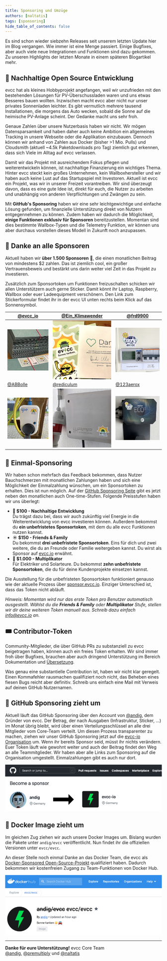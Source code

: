 ```yaml
---
title: Sponsoring und Umzüge
authors: [naltatis]
tags: [sponsoring]
hide_table_of_contents: false
---
```


Es sind schon wieder siebzehn Releases seit unserem letzten Update hier im Blog vergangen. Wie immer ist eine Menge passiert. Einige Bugfixes, aber auch viele neue Integrationen und Funktionen sind dazu gekommen. Zu unseren Highlights der letzten Monate in einem späteren Blogartikel mehr.

## 🌱 Nachhaltige Open Source Entwicklung

evcc hat als kleines Hobbyprojekt angefangen, weil wir unzufrieden mit den bestehenden Lösungen für PV-Überschussladen waren und uns etwas Besseres bauen wollten. Inzwischen macht evcc aber nicht nur unser privates Sonnenladen leichter. Es gibt vermutlich mehrere tausend Installationen, die morgens das Auto wecken, sobald die Sonne auf die heimische PV-Anlage scheint. Der Gedanke macht uns sehr froh.

Genaue Zahlen über unsere Nutzerbasis haben wir nicht. Wir mögen Datensparsamkeit und haben daher auch keine Ambition ein allgemeines Tracking in unsere Webseite oder die Applikation einzubauen. Dennoch können wir anhand von Zahlen aus Docker (bisher >1 Mio. Pulls) und Cloudsmith (aktuell ~4.5k Paketdownloads pro Tag) ziemlich gut erkennen, dass sich Viele im Alltag auf evcc verlassen.

Damit wir das Projekt mit ausreichendem Fokus pflegen und weiterentwickeln können, ist nachhaltige Finanzierung ein wichtiges Thema. Hinter evcc steckt kein großes Unternehmen, kein Wallboxhersteller und wir haben auch keine Lust auf das Startupspiel mit Investoren. Aktuell ist evcc ein Projekt, was wir in unserer Freizeit vorantreiben. Wir sind überzeugt davon, dass es eine gute Idee ist, direkt für euch, die Nutzer zu arbeiten und unabhängig von anderen Verpflichtungen und Zwängen zu sein.

Mit **GitHub's Sponsoring** haben wir eine sehr leichtgewichtige und einfache Lösung gefunden, um finanzielle Unterstützung direkt von Nutzern entgegennehmen zu können. Zudem haben wir dadurch die Möglichkeit, **einige Funktionen exklusiv für Sponsoren** bereitzustellen. Momentan sind dies bestimmte Wallbox-Typen und die Telemetry Funktion, wir können uns aber durchaus vorstellen dieses Modell in Zukunft noch anzupassen.

## 💚 Danke an alle Sponsoren

Aktuell haben wir **über 1.500 Sponsoren** 🥳, die einen monatlichen Beitrag von mindestens $2 zahlen. Das ist ziemlich cool, ein großer Vertrauensbeweis und bestärkt uns darin weiter viel Zeit in das Projekt zu investieren.

Zusätzlich zum Sponsortoken um Funktionen freizuschalten schicken wir allen Unterstützern auch gerne Sticker. Damit könnt ihr Laptop, Raspberry, Wallbox oder euer Ladeequipment verschönern. Den Link zum Stickerformular findet ihr in der evcc UI unten rechts beim Klick auf das Sonnensymbol.

| [@evcc_io](https://twitter.com/evcc_io/status/1489667714411114502)                                                    | [@Ein_Klimawender](https://twitter.com/Ein_Klimawender/status/1589844295992819712)                                        | [@frd9900](https://twitter.com/frd9900/status/1591416016848162816)                                                      |
| --------------------------------------------------------------------------------------------------------------------- | ------------------------------------------------------------------------------------------------------------------------- | ----------------------------------------------------------------------------------------------------------------------- |
| [![Tweet @evcc_io](sticker_evcc.jpeg)](https://twitter.com/evcc_io/status/1489667714411114502)                        | [![Tweet @Ein_Klimawender](sticker_Ein_Klimawender.jpeg)](https://twitter.com/Ein_Klimawender/status/1589844295992819712) | [![Tweet @frd9900](sticker_frd9900.jpeg)](https://twitter.com/frd9900/status/1591416016848162816)                       |
| [@ABBolle](https://github.com/evcc-io/evcc/discussions/4446#discussioncomment-4069333)                                | [@rediculum](https://github.com/evcc-io/evcc/discussions/4446#discussion-4393578)                                         | [@123aerox](https://github.com/evcc-io/evcc/discussions/4446#discussioncomment-4013806)                                 |
| [![GitHub @ABBolle](sticker_ABBolle.jpg)](https://github.com/evcc-io/evcc/discussions/4446#discussioncomment-4069333) | [![GitHub @rediculum](sticker_rediculum.png)](https://github.com/evcc-io/evcc/discussions/4446#discussion-4393578)        | [![GitHub @123aerox](sticker_123aerox.jpg)](https://github.com/evcc-io/evcc/discussions/4446#discussioncomment-4013806) |

## 📮 Einmal-Sponsoring

Wir haben schon mehrfach das Feedback bekommen, dass Nutzer Bauchschmerzen mit monatlichen Zahlungen haben und sich eine Möglichkeit der Einmalzahlung wünschen, um ein Sponsortoken zu erhalten. Dies ist nun möglich. Auf der [GitHub Sponsoring Seite](https://github.com/sponsors/evcc-io?frequency=one-time) gibt es jetzt neben den monatlichen auch One-time-Stufen. Folgende Preisstufen haben wir uns überlegt:

- **🌱 $100 - Nachhaltige Entwicklung**<br />Du trägst dazu bei, dass wir auch zukünftig viel Energie in die Weiterentwicklung von evcc investieren können. Außerdem bekommst du **ein unbefristetes Sponsortoken**, mit dem du alle evcc Funktionen nutzen kannst.
- **☀️ $150 - Friends & Family**<br />Du bekommst **drei unbefristete Sponsortoken**. Eins für dich und zwei weitere, die du an Freunde oder Familie weitergeben kannst. Du wirst als Sponsor auf [evcc.io](https://evcc.io) erwähnt.
- **🚛 $1.000 - Multiplikator**<br />Für Elektriker und Solarteure. Du bekommst **zehn unbefristete Sponsortoken**, die du für deine Kundenprojekte einsetzen kannst.

Die Ausstellung für die unbefristeten Sponsortoken funktioniert genauso wie der aktuelle Prozess über [sponsor.evcc.io](https://sponsor.evcc.io). Einziger Unterschied ist, dass das Token nicht abläuft.

_Hinweis: Momentan wird nur das erste Token pro Benutzer automatisch ausgestellt. Wählst du die **Friends & Family** oder **Multiplikator** Stufe, stellen wir dir deine weiteren Token manuell aus. Schreib dazu einfach [info@evcc.io](mailto:info@evcc.io) an._

## 🎟️ Contributor-Token

Community-Mitglieder, die über GitHub PRs zu substanziell zu evcc beigetragen haben, können auch ein freies Token erhalten. Wir sind immer froh über Bugfixes, brauchen aber auch dringend Unterstützung im Bereich Dokumentation und [Übersetzung](https://github.com/evcc-io/evcc/discussions/5218).

Was genau eine substantielle Contribution ist, haben wir nicht klar geregelt. Einen Kommafehler rausmachen qualifiziert noch nicht, das Beheben eines fiesen Bugs reicht aber definitiv. Schreib uns einfach eine Mail mit Verweis auf deinen GitHub Nutzernamen.

## 🚚 GitHub Sponsoring zieht um

Aktuell läuft das GitHub Sponsoring über den Account von [@andig](https://github.com/andig), dem Gründer von evcc. Der Betrag, der nach Ausgaben (Infrastruktur, Sticker, ...) im Monat übrig bleibt, wird über einen Verteilungsschlüssel an alle drei Mitglieder vom Core-Team verteilt. Um diesen Prozess transparenter zu machen, ziehen wir unser GitHub Sponsoring jetzt auf die [evcc-io Organisation](https://github.com/sponsors/evcc-io) um. Wenn ihr bereits Sponsor seid, müsst ihr nichts verändern. Euer Token läuft wie gewohnt weiter und auch der Beitrag findet den Weg an alle Teammitglieder. Wir haben aber alle Links zum Sponsoring auf die Organisation umgestellt. Einmalzahlungen gibt es auch nur dort.

[![Migration GitHub Sponsoring](migrate-sponsoring.png)](https://github.com/sponsors/evcc-io)

## 🐳 Docker Image zieht um

Im gleichen Zug ziehen wir auch unsere Docker Images um. Bislang wurden die Pakete unter `andig/evcc` veröffentlicht. Nun findet ihr die offiziellen Versionen unter `evcc/evcc`.

An dieser Stelle noch einmal Danke an das Docker Team, die evcc als [Docker-Sponsored Open-Source-Projekt](https://www.docker.com/community/open-source/application/) qualifiziert haben. Dadurch bekommen wir kostenfreien Zugang zu Team-Funktionen von Docker Hub.

[![Migration Docker Hub](migrate-docker.png)](https://hub.docker.com/u/evcc)

---

**Danke für eure Unterstützung!**
evcc Core Team<br />
[@andig](https://github.com/andig), [@premultiply](https://github.com/premultiply) und [@naltatis](https://github.com/naltatis)
